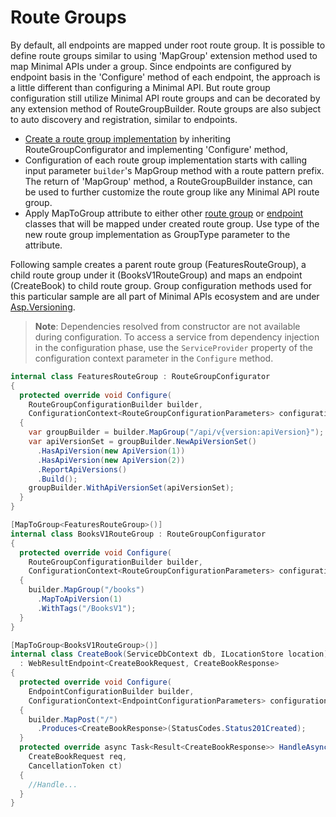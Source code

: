 # Route Groups

By default, all endpoints are mapped under root route group. It is possible to define route groups similar to using 'MapGroup' extension method used to map Minimal APIs under a group. Since endpoints are configured by endpoint basis in the 'Configure' method of each endpoint, the approach is a little different than configuring a Minimal API. But route group configuration still utilize Minimal API route groups and can be decorated by any extension method of RouteGroupBuilder. Route groups are also subject to auto discovery and registration, similar to endpoints.

- [Create a route group implementation](../samples/ShowcaseWebApi/Features/FeaturesRouteGroup.cs) by inheriting RouteGroupConfigurator and implementing 'Configure' method,
- Configuration of each route group implementation starts with calling input parameter `builder`'s MapGroup method with a route pattern prefix. The return of 'MapGroup' method, a RouteGroupBuilder instance, can be used to further customize the route group like any Minimal API route group.
- Apply MapToGroup attribute to either other [route group](../samples/ShowcaseWebApi/Features/Books/Configuration/BooksV1RouteGroup.cs) or [endpoint](../samples/ShowcaseWebApi/Features/Books/CreateBook.cs) classes that will be mapped under created route group. Use type of the new route group implementation as GroupType parameter to the attribute.

Following sample creates a parent route group (FeaturesRouteGroup), a child route group under it (BooksV1RouteGroup) and maps an endpoint (CreateBook) to child route group. Group configuration methods used for this particular sample are all part of Minimal APIs ecosystem and are under [Asp.Versioning](https://github.com/dotnet/aspnet-api-versioning).

> **Note**: Dependencies resolved from constructor are not available during configuration. To access a service from dependency injection in the configuration phase, use the `ServiceProvider` property of the configuration context parameter in the `Configure` method.

```csharp
internal class FeaturesRouteGroup : RouteGroupConfigurator
{
  protected override void Configure(
    RouteGroupConfigurationBuilder builder,
    ConfigurationContext<RouteGroupConfigurationParameters> configurationContext)
  {
    var groupBuilder = builder.MapGroup("/api/v{version:apiVersion}");
    var apiVersionSet = groupBuilder.NewApiVersionSet()
      .HasApiVersion(new ApiVersion(1))
      .HasApiVersion(new ApiVersion(2))
      .ReportApiVersions()
      .Build();
    groupBuilder.WithApiVersionSet(apiVersionSet);
  }
}

[MapToGroup<FeaturesRouteGroup>()]
internal class BooksV1RouteGroup : RouteGroupConfigurator
{
  protected override void Configure(
    RouteGroupConfigurationBuilder builder,
    ConfigurationContext<RouteGroupConfigurationParameters> configurationContext)
  {
    builder.MapGroup("/books")
      .MapToApiVersion(1)
      .WithTags("/BooksV1");
  }
}

[MapToGroup<BooksV1RouteGroup>()]
internal class CreateBook(ServiceDbContext db, ILocationStore location)
  : WebResultEndpoint<CreateBookRequest, CreateBookResponse>
{
  protected override void Configure(
    EndpointConfigurationBuilder builder,
    ConfigurationContext<EndpointConfigurationParameters> configurationContext)
  {
    builder.MapPost("/")
      .Produces<CreateBookResponse>(StatusCodes.Status201Created);
  }
  protected override async Task<Result<CreateBookResponse>> HandleAsync(
    CreateBookRequest req,
    CancellationToken ct)
  {
    //Handle...
  }
}
```

